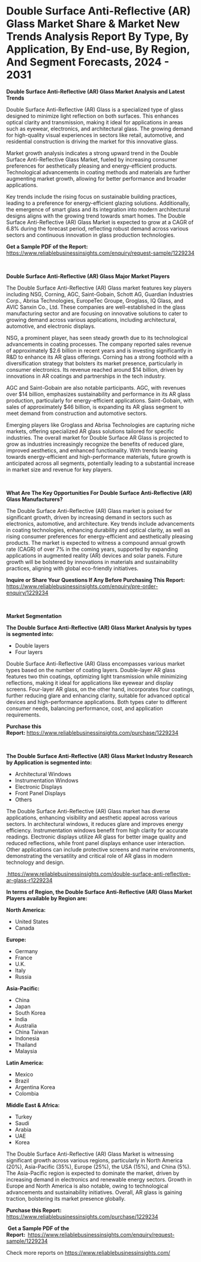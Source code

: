 <p><h1>Double Surface Anti-Reflective (AR) Glass Market Share & Market New Trends Analysis Report By Type, By Application, By End-use, By Region, And Segment Forecasts, 2024 - 2031</h1></p><p><strong>Double Surface Anti-Reflective (AR) Glass Market Analysis and Latest Trends</strong></p>
<p><p>Double Surface Anti-Reflective (AR) Glass is a specialized type of glass designed to minimize light reflection on both surfaces. This enhances optical clarity and transmission, making it ideal for applications in areas such as eyewear, electronics, and architectural glass. The growing demand for high-quality visual experiences in sectors like retail, automotive, and residential construction is driving the market for this innovative glass.</p><p>Market growth analysis indicates a strong upward trend in the Double Surface Anti-Reflective Glass Market, fueled by increasing consumer preferences for aesthetically pleasing and energy-efficient products. Technological advancements in coating methods and materials are further augmenting market growth, allowing for better performance and broader applications. </p><p>Key trends include the rising focus on sustainable building practices, leading to a preference for energy-efficient glazing solutions. Additionally, the emergence of smart glass and its integration into modern architectural designs aligns with the growing trend towards smart homes. The Double Surface Anti-Reflective (AR) Glass Market is expected to grow at a CAGR of 6.8% during the forecast period, reflecting robust demand across various sectors and continuous innovation in glass production technologies.</p></p>
<p><strong>Get a Sample PDF of the Report:&nbsp;</strong> <a href="https://www.reliablebusinessinsights.com/enquiry/request-sample/1229234?utm_campaign=84&utm_medium=2&utm_source=Github&utm_content=ia&utm_term=29122024&utm_id=double-surface-anti-reflective-ar-glass">https://www.reliablebusinessinsights.com/enquiry/request-sample/1229234</a></p>
<p>&nbsp;</p>
<p><strong>Double Surface Anti-Reflective (AR) Glass Major Market Players</strong></p>
<p><p>The Double Surface Anti-Reflective (AR) Glass market features key players including NSG, Corning, AGC, Saint-Gobain, Schott AG, Guardian Industries Corp., Abrisa Technologies, EuropeTec Groupe, Groglass, IQ Glass, and AVIC Sanxin Co., Ltd. These companies are well-established in the glass manufacturing sector and are focusing on innovative solutions to cater to growing demand across various applications, including architectural, automotive, and electronic displays.</p><p>NSG, a prominent player, has seen steady growth due to its technological advancements in coating processes. The company reported sales revenue of approximately $2.6 billion in recent years and is investing significantly in R&D to enhance its AR glass offerings. Corning has a strong foothold with a diversification strategy that bolsters its market presence, particularly in consumer electronics. Its revenue reached around $14 billion, driven by innovations in AR coatings and partnerships in the tech industry.</p><p>AGC and Saint-Gobain are also notable participants. AGC, with revenues over $14 billion, emphasizes sustainability and performance in its AR glass production, particularly for energy-efficient applications. Saint-Gobain, with sales of approximately $46 billion, is expanding its AR glass segment to meet demand from construction and automotive sectors.</p><p>Emerging players like Groglass and Abrisa Technologies are capturing niche markets, offering specialized AR glass solutions tailored for specific industries. The overall market for Double Surface AR Glass is projected to grow as industries increasingly recognize the benefits of reduced glare, improved aesthetics, and enhanced functionality. With trends leaning towards energy-efficient and high-performance materials, future growth is anticipated across all segments, potentially leading to a substantial increase in market size and revenue for key players.</p></p>
<p>&nbsp;</p>
<p><strong>What Are The Key Opportunities For Double Surface Anti-Reflective (AR) Glass Manufacturers?</strong></p>
<p><p>The Double Surface Anti-Reflective (AR) Glass market is poised for significant growth, driven by increasing demand in sectors such as electronics, automotive, and architecture. Key trends include advancements in coating technologies, enhancing durability and optical clarity, as well as rising consumer preferences for energy-efficient and aesthetically pleasing products. The market is expected to witness a compound annual growth rate (CAGR) of over 7% in the coming years, supported by expanding applications in augmented reality (AR) devices and solar panels. Future growth will be bolstered by innovations in materials and sustainability practices, aligning with global eco-friendly initiatives.</p></p>
<p><strong>Inquire or Share Your Questions If Any Before Purchasing This Report:</strong> <a href="https://www.reliablebusinessinsights.com/enquiry/pre-order-enquiry/1229234?utm_campaign=84&utm_medium=2&utm_source=Github&utm_content=ia&utm_term=29122024&utm_id=double-surface-anti-reflective-ar-glass">https://www.reliablebusinessinsights.com/enquiry/pre-order-enquiry/1229234</a></p>
<p>&nbsp;</p>
<p><strong>Market Segmentation</strong></p>
<p><strong>The Double Surface Anti-Reflective (AR) Glass Market Analysis by types is segmented into:</strong></p>
<p><ul><li>Double layers</li><li>Four layers</li></ul></p>
<p><p>Double Surface Anti-Reflective (AR) Glass encompasses various market types based on the number of coating layers. Double-layer AR glass features two thin coatings, optimizing light transmission while minimizing reflections, making it ideal for applications like eyewear and display screens. Four-layer AR glass, on the other hand, incorporates four coatings, further reducing glare and enhancing clarity, suitable for advanced optical devices and high-performance applications. Both types cater to different consumer needs, balancing performance, cost, and application requirements.</p></p>
<p><strong>Purchase this Report:&nbsp;</strong><a href="https://www.reliablebusinessinsights.com/purchase/1229234?utm_campaign=84&utm_medium=2&utm_source=Github&utm_content=ia&utm_term=29122024&utm_id=double-surface-anti-reflective-ar-glass">https://www.reliablebusinessinsights.com/purchase/1229234</a></p>
<p>&nbsp;</p>
<p><strong>The Double Surface Anti-Reflective (AR) Glass Market Industry Research by Application is segmented into:</strong></p>
<p><ul><li>Architectural Windows</li><li>Instrumentation Windows</li><li>Electronic Displays</li><li>Front Panel Displays</li><li>Others</li></ul></p>
<p><p>The Double Surface Anti-Reflective (AR) Glass market has diverse applications, enhancing visibility and aesthetic appeal across various sectors. In architectural windows, it reduces glare and improves energy efficiency. Instrumentation windows benefit from high clarity for accurate readings. Electronic displays utilize AR glass for better image quality and reduced reflections, while front panel displays enhance user interaction. Other applications can include protective screens and marine environments, demonstrating the versatility and critical role of AR glass in modern technology and design.</p></p>
<p><a href="https://www.reliablebusinessinsights.com/double-surface-anti-reflective-ar-glass-r1229234?utm_campaign=84&utm_medium=2&utm_source=Github&utm_content=ia&utm_term=29122024&utm_id=double-surface-anti-reflective-ar-glass">&nbsp;https://www.reliablebusinessinsights.com/double-surface-anti-reflective-ar-glass-r1229234</a></p>
<p><strong>In terms of Region, the Double Surface Anti-Reflective (AR) Glass Market Players available by Region are:</strong></p>
<p>
    <p> <strong> North America: </strong>
        <ul>
            <li>United States</li>
            <li>Canada</li>
        </ul>
        </p> 
    <p> <strong> Europe: </strong>
        <ul>
            <li>Germany</li>
            <li>France</li>
            <li>U.K.</li>
            <li>Italy</li>
            <li>Russia</li>
        </ul>
        </p> 
    <p> <strong> Asia-Pacific: </strong>
        <ul>
            <li>China</li>
            <li>Japan</li>
            <li>South Korea</li>
            <li>India</li>
            <li>Australia</li>
            <li>China Taiwan</li>
            <li>Indonesia</li>
            <li>Thailand</li>
            <li>Malaysia</li>
        </ul>
        </p> 
    <p> <strong> Latin America: </strong>
        <ul>
            <li>Mexico</li>
            <li>Brazil</li>
            <li>Argentina Korea</li>
            <li>Colombia</li>
        </ul>
        </p> 
    <p> <strong> Middle East & Africa: </strong>
        <ul>
            <li>Turkey</li>
            <li>Saudi</li>
            <li>Arabia</li>
            <li>UAE</li>
            <li>Korea</li>
        </ul>
    </p>
    </p>
<p><p>The Double Surface Anti-Reflective (AR) Glass Market is witnessing significant growth across various regions, particularly in North America (20%), Asia-Pacific (35%), Europe (25%), the USA (15%), and China (5%). The Asia-Pacific region is expected to dominate the market, driven by increasing demand in electronics and renewable energy sectors. Growth in Europe and North America is also notable, owing to technological advancements and sustainability initiatives. Overall, AR glass is gaining traction, bolstering its market presence globally.</p></p>
<p><strong>Purchase this Report: </strong><a href="https://www.reliablebusinessinsights.com/purchase/1229234?utm_campaign=84&utm_medium=2&utm_source=Github&utm_content=ia&utm_term=29122024&utm_id=double-surface-anti-reflective-ar-glass">https://www.reliablebusinessinsights.com/purchase/1229234</a></p>
<p>&nbsp;<strong>Get a Sample PDF of the Report:&nbsp;&nbsp;</strong><a href="https://www.reliablebusinessinsights.com/enquiry/request-sample/1229234?utm_campaign=84&utm_medium=2&utm_source=Github&utm_content=ia&utm_term=29122024&utm_id=double-surface-anti-reflective-ar-glass">https://www.reliablebusinessinsights.com/enquiry/request-sample/1229234</a></p>
<p><strong></strong></p>
<p>Check more reports on <a href="https://www.reliablebusinessinsights.com/?utm_campaign=84&utm_medium=2&utm_source=Github&utm_content=ia&utm_term=29122024&utm_id=double-surface-anti-reflective-ar-glass">https://www.reliablebusinessinsights.com/</a></p>